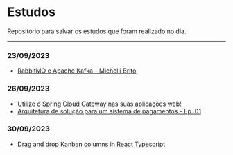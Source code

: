# Estudos
Repositório para salvar os estudos que foram realizado no dia.

-----------------------------------------------------------------
### 23/09/2023
 - [RabbitMQ e Apache Kafka - Michelli Brito](https://www.youtube.com/watch?v=yL1BPIw2ihY)


### 26/09/2023
 - [Utilize o Spring Cloud Gateway nas suas aplicações web!](https://www.youtube.com/watch?v=-XZgwcs6YEU)
 - [Arquitetura de solução para um sistema de pagamentos - Ep. 01](https://www.youtube.com/watch?v=ifgjBx74eOA)

### 30/09/2023
 - [Drag and drop Kanban columns in React Typescript](https://www.youtube.com/watch?v=RG-3R6Pu_Ik)

